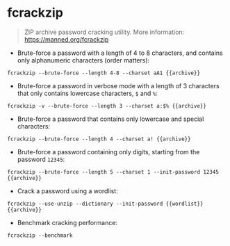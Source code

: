 # fcrackzip

> ZIP archive password cracking utility.
> More information: <https://manned.org/fcrackzip>

- Brute-force a password with a length of 4 to 8 characters, and contains only alphanumeric characters (order matters):

`fcrackzip --brute-force --length 4-8 --charset aA1 {{archive}}`

- Brute-force a password in verbose mode with a length of 3 characters that only contains lowercase characters, `$` and `%`:

`fcrackzip -v --brute-force --length 3 --charset a:$% {{archive}}`

- Brute-force a password that contains only lowercase and special characters:

`fcrackzip --brute-force --length 4 --charset a! {{archive}}`

- Brute-force a password containing only digits, starting from the password `12345`:

`fcrackzip --brute-force --length 5 --charset 1 --init-password 12345 {{archive}}`

- Crack a password using a wordlist:

`fcrackzip --use-unzip --dictionary --init-password {{wordlist}} {{archive}}`

- Benchmark cracking performance:

`fcrackzip --benchmark`
